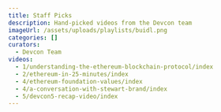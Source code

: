 ```yaml
---
title: Staff Picks
description: Hand-picked videos from the Devcon team
imageUrl: /assets/uploads/playlists/buidl.png
categories: []
curators:
  - Devcon Team
videos:
  - 1/understanding-the-ethereum-blockchain-protocol/index
  - 2/ethereum-in-25-minutes/index
  - 4/ethereum-foundation-values/index
  - 4/a-conversation-with-stewart-brand/index
  - 5/devcon5-recap-video/index
---
```

